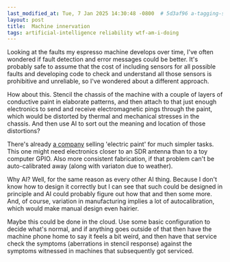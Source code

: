 ```yaml
---
last_modified_at: Tue, 7 Jan 2025 14:30:48 -0800  # 5d3af96 a-tagging-system
layout: post
title:  Machine innervation
tags: artificial-intelligence reliability wtf-am-i-doing
---
```

Looking at the faults my espresso machine develops over time, I've often
wondered if fault detection and error messages could be better.  It's probably
safe to assume that the cost of including sensors for all possible faults and
developing code to check and understand all those sensors is prohibitive and
unreliable, so I've wondered about a different approach.

How about this.  Stencil the chassis of the machine with a couple of layers of
conductive paint in elaborate patterns, and then attach to that just enough
electronics to send and receive electromagnetic pings through the paint, which
would be distorted by thermal and mechanical stresses in the chassis.  And then
use AI to sort out the meaning and location of those distortions?

There's already [a company][Bare Conductive] selling 'electric paint' for much
simpler tasks.  This one might need electronics closer to an SDR antenna than
to a toy computer GPIO.  Also more consistent fabrication, if that problem
can't be auto-calibrated away (along with variaton due to weather).

Why AI?  Well, for the same reason as every other AI thing.  Because I don't
know how to design it correctly but I can see that such could be designed in
principle and AI could probably figure out how that and then some more.  And,
of course, variation in manufacturing implies a lot of autocalibration, which
would make manual design even hairier.

Maybe this could be done in the cloud.  Use some basic configuration to decide
what's normal, and if anything goes outside of that then have the machine
phone home to say it feels a bit weird, and then have that service check the
symptoms (aberrations in stencil response) against the symptoms witnessed in
machines that subsequently got serviced.

[Dermatome]: <https://en.wikipedia.org/wiki/Dermatome_(anatomy)>
[Power-on self-test]: <https://en.wikipedia.org/wiki/Power-on_self-test>
[Bare Conductive]: <https://www.bareconductive.com/>
